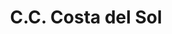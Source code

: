 ---
title: "C.C. Costa del Sol"
url: /ciudad-guayana-puerto-ordaz/c-c-costa-del-sol/
shop: Einkaufszentrum
---